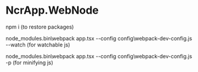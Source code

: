 ﻿# NcrApp.WebNode
npm i
(to restore packages)

node_modules\.bin\webpack app.tsx --config config\webpack-dev-config.js --watch
(for watchable js)

node_modules\.bin\webpack app.tsx --config config\webpack-dev-config.js -p
(for minifying js)
